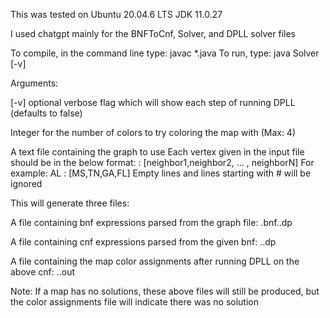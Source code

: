 This was tested on Ubuntu 20.04.6 LTS
JDK 11.0.27

I used chatgpt mainly for the BNFToCnf, Solver, and DPLL solver files

To compile, in the command line type: javac *.java
To run, type: java Solver [-v] <ncolors> <input-file>

Arguments: 

[-v] optional verbose flag which will show each step of running DPLL (defaults to false)

<ncolors> Integer for the number of colors to try coloring the map with (Max: 4)

<input-file> A text file containing the graph to use
Each vertex given in the input file should be in the below format:
<Vertex> : [neighbor1,neighbor2, ... , neighborN]
For example: AL : [MS,TN,GA,FL]
Empty lines and lines starting with # will be ignored


This will generate three files:

A file containing bnf expressions parsed from the graph file:
<input-file>.bnf.<ncolors>.dp

A file containing cnf expressions parsed from the given bnf:
<input-file>.<ncolors>.dp

A file containing the map color assignments after running DPLL on the above cnf:
<input-file>.<ncolors>.out

Note: If a map has no solutions, these above files will still be produced, but the color assignments file will indicate there was no solution